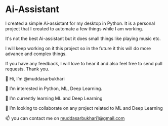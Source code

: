 # Ai-Assistant

I created a simple Ai-assistant for my desktop in Python. It is a personal project that I created to automate a few things while I am working. 

It's not the best Ai-assistant but it does small things like playing music etc. 

I will keep working on it this project so in the future it this will do more advance and complex things. 

If you have any feedback, I will love to hear it and also feel free to send pull requests. Thank you.

👋 Hi, I’m @muddasarbukhari

👀 I’m interested in Python, ML, Deep Learning.

🌱 I’m currently learning ML and Deep Learning

💞️ I’m looking to collaborate on any project related to ML and Deep Learning

📫 you can contact me on muddasarbukhari1@gmail.com
